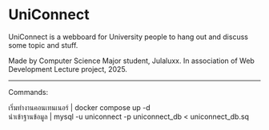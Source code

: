 # UniConnect
UniConnect is a webboard for University people to hang out and discuss some topic and stuff. 


Made by Computer Science Major student, Julaluxx. 
In association of Web Development Lecture project, 2025.

---
Commands:  

เริ่มทำงานคอนเทนเนอร์ | docker compose up -d   
นำเข้าฐานข้อมูล | mysql -u uniconnect -p uniconnect_db < uniconnect_db.sq  